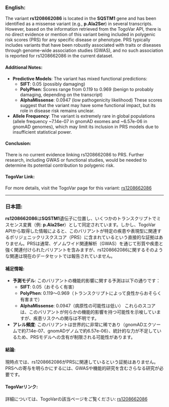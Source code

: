 ### English:
The variant **rs1208662086** is located in the **SQSTM1** gene and has been identified as a missense variant (e.g., **p.Ala2Ser**) in several transcripts. However, based on the information retrieved from the TogoVar API, there is no direct evidence or mention of this variant being included in polygenic risk scores (PRS) for any specific disease or phenotype. PRS typically includes variants that have been robustly associated with traits or diseases through genome-wide association studies (GWAS), and no such association is reported for rs1208662086 in the current dataset.

#### Additional Notes:
- **Predictive Models**: The variant has mixed functional predictions:
  - **SIFT**: 0.05 (possibly damaging)
  - **PolyPhen**: Scores range from 0.119 to 0.969 (benign to probably damaging, depending on the transcript)
  - **AlphaMissense**: 0.0947 (low pathogenicity likelihood)
  These scores suggest that the variant may have some functional impact, but its role in disease risk remains unclear.
- **Allele Frequency**: The variant is extremely rare in global populations (allele frequency ~7.14e-07 in gnomAD exomes and ~6.57e-06 in gnomAD genomes), which may limit its inclusion in PRS models due to insufficient statistical power.

#### Conclusion:
There is no current evidence linking rs1208662086 to PRS. Further research, including GWAS or functional studies, would be needed to determine its potential contribution to polygenic risk.

#### TogoVar Link:
For more details, visit the TogoVar page for this variant: [rs1208662086](https://togovar.org/variant/5-179820940-G-T)

---

### 日本語:
**rs1208662086**は**SQSTM1**遺伝子に位置し、いくつかのトランスクリプトでミスセンス変異（例: **p.Ala2Ser**）として同定されています。しかし、TogoVar APIから取得した情報によると、このバリアントが特定の疾患や表現型に関連するポリジェニックリスクスコア（PRS）に含まれているという直接的な証拠はありません。PRSは通常、ゲノムワイド関連解析（GWAS）を通じて形質や疾患と強く関連付けられたバリアントを含みますが、rs1208662086に関するそのような関連は現在のデータセットでは報告されていません。

#### 補足情報:
- **予測モデル**: このバリアントの機能的影響に関する予測は以下の通りです：
  - **SIFT**: 0.05（おそらく有害）
  - **PolyPhen**: 0.119～0.969（トランスクリプトによって良性からおそらく有害まで）
  - **AlphaMissense**: 0.0947（病原性の可能性は低い）
  これらのスコアは、このバリアントが何らかの機能的影響を持つ可能性を示唆していますが、疾患リスクへの関与は不明です。
- **アレル頻度**: このバリアントは世界的に非常に稀であり（gnomADエクソームで約7.14e-07、gnomADゲノムで約6.57e-06）、統計的な力が不足しているため、PRSモデルへの含有が制限される可能性があります。

#### 結論:
現時点では、rs1208662086がPRSに関連しているという証拠はありません。PRSへの寄与を明らかにするには、GWASや機能的研究を含むさらなる研究が必要です。

#### TogoVarリンク:
詳細については、TogoVarの該当ページをご覧ください: [rs1208662086](https://togovar.org/variant/5-179820940-G-T)